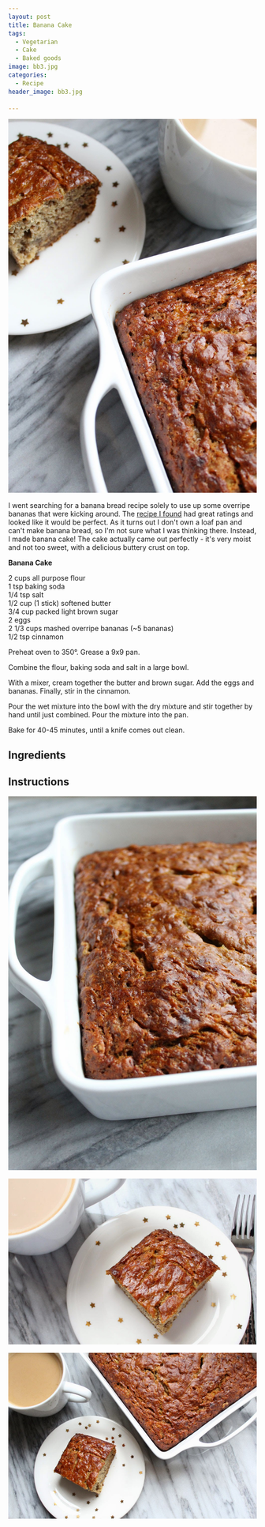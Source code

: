 ```yaml
---
layout: post
title: Banana Cake
tags:
  - Vegetarian
  - Cake
  - Baked goods
image: bb3.jpg
categories:
  - Recipe
header_image: bb3.jpg

---
```


![Image of Banana Cake.](/upload/bb3.jpg)

I went searching for a banana bread recipe solely to use up some overripe bananas that were kicking around. The [recipe I found](http://allrecipes.com/recipe/banana-banana-bread/) had great ratings and looked like it would be perfect. As it turns out I don't own a loaf pan and can't make banana bread, so I'm not sure what I was thinking there. Instead, I made banana cake! The cake actually came out perfectly - it's very moist and not too sweet, with a delicious buttery crust on top.  
  

  
  

  
**Banana Cake**  
  
2 cups all purpose flour  
1 tsp baking soda  
1/4 tsp salt  
1/2 cup (1 stick) softened butter  
3/4 cup packed light brown sugar  
2 eggs  
2 1/3 cups mashed overripe bananas (~5 bananas)  
1/2 tsp cinnamon  
  
Preheat oven to 350°. Grease a 9x9 pan.  
  
Combine the flour, baking soda and salt in a large bowl.  
  
With a mixer, cream together the butter and brown sugar. Add the eggs and bananas. Finally, stir in the cinnamon.  
  
Pour the wet mixture into the bowl with the dry mixture and stir together by hand until just combined. Pour the mixture into the pan.  
  
Bake for 40-45 minutes, until a knife comes out clean.

## Ingredients



## Instructions







![Image of Banana Cake.](/upload/bb2.jpg)

![Image of Banana Cake.](/upload/bb1.jpg)

![Image of Banana Cake.](/upload/bb4.jpg)